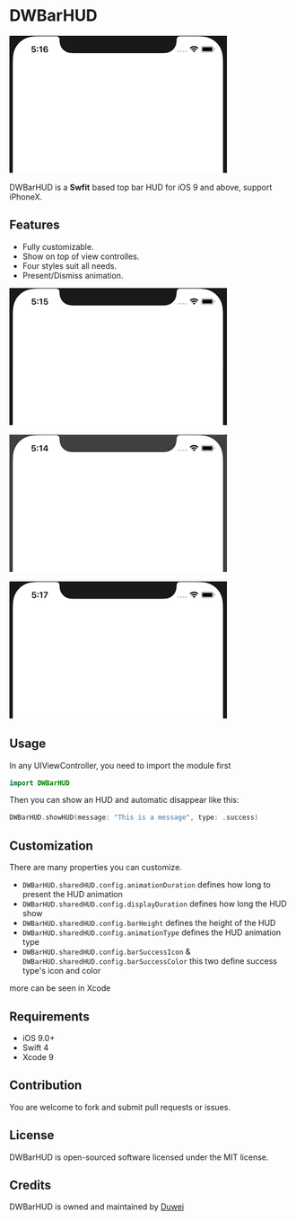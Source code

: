 # DWBarHUD


![default-default](https://github.com/Dywane/DWBarHUD/raw/master/GIF/default-default.gif)

DWBarHUD is a **Swfit** based top bar HUD for iOS 9 and above, support iPhoneX.

## Features
* Fully customizable.
* Show on top of view controlles.
* Four styles suit all needs.
* Present/Dismiss animation.

![failed-fade](https://github.com/Dywane/DWBarHUD/raw/master/GIF/fail-fade.gif)

![success-default](https://github.com/Dywane/DWBarHUD/raw/master/GIF/success-default.gif)

![warning-spring](https://github.com/Dywane/DWBarHUD/raw/master/GIF/warning-spring.gif)

## Usage
In any UIViewController, you need to import the module first

```swift
import DWBarHUD
```

Then you can show an HUD and automatic disappear like this:

```swift
DWBarHUD.showHUD(message: "This is a message", type: .success)
```

## Customization
There are many properties you can customize.

* `DWBarHUD.sharedHUD.config.animationDuration` defines how long to present the HUD animation
* `DWBarHUD.sharedHUD.config.displayDuration` defines how long the HUD show
* `DWBarHUD.sharedHUD.config.barHeight` defines the height of the HUD
* `DWBarHUD.sharedHUD.config.animationType` defines the HUD animation type
* `DWBarHUD.sharedHUD.config.barSuccessIcon` & `DWBarHUD.sharedHUD.config.barSuccessColor` this two define success type's icon and color

more can be seen in Xcode

## Requirements
* iOS 9.0+
* Swift 4
* Xcode 9

## Contribution
You are welcome to fork and submit pull requests or issues.

## License
DWBarHUD is open-sourced software licensed under the MIT license.

## Credits
DWBarHUD is owned and maintained by [Duwei](https://dywane.github.io)